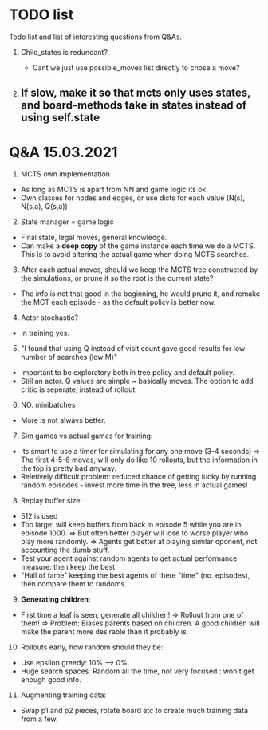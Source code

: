 # TODO list
Todo list and list of interesting questions from Q&As.

1. Child_states is redundant?
    - Cant we just use possible_moves list directly to chose a move?

2. If slow, make it so that mcts only uses states, and board-methods take in states instead of using self.state
    - 

# Q&A 15.03.2021

1. MCTS own implementation
- As long as MCTS is apart from NN and game logic its ok. 
- Own classes for nodes and edges, or use dicts for each value (N(s), N(s,a), Q(s,a))

2. State manager = game logic
- Final state, legal moves, general knowledge.
- Can make a **deep copy** of the game instance each time we do a MCTS.
    This is to avoid altering the actual game when doing MCTS searches.

3. After each actual moves, should we keep the MCTS tree constructed by the simulations, or prune it so the root is the current state? 
- The info is not that good in the beginning, he would prune it, and remake the MCT each episode - as the default policy is better now.

4. Actor stochastic?
- In training yes.

5. "I found that using Q instead of visit count gave good results for low number of searches (low M)"
- Important to be exploratory both in tree policy and default policy. 
- Still an actor. Q values are simple ~ basically moves. The option to add critic is seperate, instead of rollout.


6. NO. minibatches
- More is not always better.

7. Sim games vs actual games for training:
- Its smart to use a timer for simulating for any one move (3-4 seconds)
    => The first 4-5-6 moves, will only do like 10 rollouts, but the information in the top is pretty bad anyway.
- Reletively difficult problem: reduced chance of getting lucky by running random episodes - invest more time in the tree, less in actual games!

8. Replay buffer size:
- 512 is used
- Too large: will keep buffers from back in episode 5 while you are in episode 1000. 
    => But often better player will lose to worse player who play more randomly.
    => Agents get better at playing similar oponent, not accounting the dumb stuff. 
- Test your agent against random agents to get actual performance measure: then keep the best.
- "Hall of fame" keeping the best agents of there "time" (no. episodes), then compare them to randoms.

9. **Generating children**:
- First time a leaf is seen, generate all children! => Rollout from one of them!
    => Problem: Biases parents based on children. A good children will make the parent more desirable than it probably is.


10. Rollouts early, how random should they be:
- Use epsilon greedy: 10% --> 0%.
- Huge search spaces. Random all the time, not very focused : won't get enough good info.

11. Augmenting training data:
- Swap p1 and p2 pieces, rotate board etc to create much training data from a few.